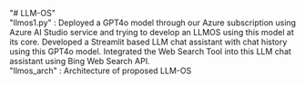 "# LLM-OS" <br> 
"llmos1.py" : Deployed a GPT4o model through our Azure subscription using Azure AI Studio service and trying to develop an LLMOS using this model at its core.  Developed a Streamlit based LLM chat assistant with chat history using this GPT4o model. Integrated the Web Search Tool into this LLM chat assistant using Bing Web Search API. <br>
"llmos_arch" : Architecture of proposed LLM-OS <br>
